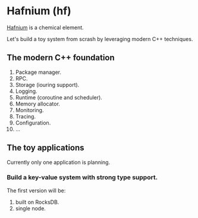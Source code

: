 # Hafnium (hf)

[Hafnium](https://en.wikipedia.org/wiki/Hafnium) is a chemical element.

Let's build a toy system from scrash by leveraging modern C++ techniques.

## The modern C++ foundation

1. Package manager.
1. RPC.
1. Storage (iouring support).
1. Logging.
1. Runtime (coroutine and scheduler).
1. Memory allocator.
1. Monitoring.
1. Tracing.
1. Configuration.
1. ...

## The toy applications

Currently only one application is planning.

### Build a key-value system with strong type support.

The first version will be:
1. built on RocksDB.
1. single node.

